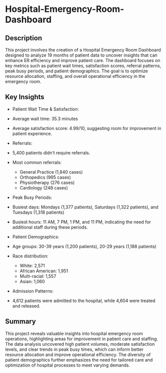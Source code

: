 # Hospital-Emergency-Room-Dashboard

##  Description 

This project involves the creation of a  Hospital Emergency Room Dashboard  designed to analyze 19 months of patient data to uncover insights that can enhance ER efficiency and improve patient care. The dashboard focuses on key metrics such as patient wait times, satisfaction scores, referral patterns, peak busy periods, and patient demographics. The goal is to optimize resource allocation, staffing, and overall operational efficiency in the emergency room.

##  Key Insights 

-  Patient Wait Time & Satisfaction:   
  - Average wait time: 35.3 minutes  
  - Average satisfaction score: 4.99/10, suggesting room for improvement in patient experience.

-  Referrals:   
  - 5,400 patients didn’t require referrals.  
  - Most common referrals:  
    - General Practice (1,840 cases)  
    - Orthopedics (995 cases)  
    - Physiotherapy (276 cases)  
    - Cardiology (248 cases)

-  Peak Busy Periods:   
  - Busiest days: Mondays (1,377 patients), Saturdays (1,322 patients), and Tuesdays (1,318 patients)  
  - Busiest hours: 11 AM, 7 PM, 1 PM, and 11 PM, indicating the need for additional staff during these periods.

-  Patient Demographics:   
  - Age groups: 30-39 years (1,200 patients), 20-29 years (1,188 patients)  
  - Race distribution:  
    - White: 2,571  
    - African American: 1,951  
    - Multi-racial: 1,557  
    - Asian: 1,060

-  Admission Patterns:   
  - 4,612 patients were admitted to the hospital, while 4,604 were treated and released.

##  Summary 

This project reveals valuable insights into hospital emergency room operations, highlighting areas for improvement in patient care and staffing. The data analysis uncovered high patient volumes, moderate satisfaction levels, and clear trends in peak busy times, which can inform better resource allocation and improve operational efficiency. The diversity of patient demographics further emphasizes the need for tailored care and optimization of hospital processes to meet varying demands.
